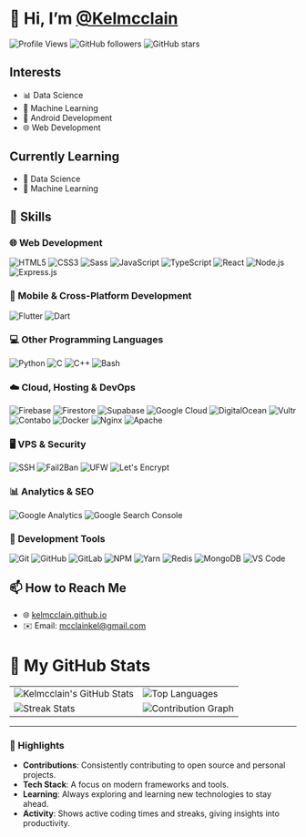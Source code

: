 # 👋 Hi, I’m [@Kelmcclain](https://github.com/Kelmcclain)

![Profile Views](https://komarev.com/ghpvc/?username=Kelmcclain&color=blueviolet)
![GitHub followers](https://img.shields.io/github/followers/Kelmcclain?label=Follow&style=social)
![GitHub stars](https://img.shields.io/github/stars/Kelmcclain?style=social)

## Interests

- 📊 Data Science
- 🤖 Machine Learning
- 📱 Android Development
- 🌐 Web Development

## Currently Learning

- 📘 Data Science
- 📗 Machine Learning

## 💼 Skills

### 🌐 Web Development

![HTML5](https://img.shields.io/badge/-HTML5-E34F26?logo=html5&logoColor=white&style=flat)
![CSS3](https://img.shields.io/badge/-CSS3-1572B6?logo=css3&logoColor=white&style=flat)
![Sass](https://img.shields.io/badge/-Sass-CC6699?logo=sass&logoColor=white&style=flat)
![JavaScript](https://img.shields.io/badge/-JavaScript-F7DF1E?logo=javascript&logoColor=black&style=flat)
![TypeScript](https://img.shields.io/badge/-TypeScript-007ACC?logo=typescript&logoColor=white&style=flat)
![React](https://img.shields.io/badge/-React-61DAFB?logo=react&logoColor=black&style=flat)
![Node.js](https://img.shields.io/badge/-Node.js-339933?logo=node.js&logoColor=white&style=flat)
![Express.js](https://img.shields.io/badge/-Express.js-000000?logo=express&logoColor=white&style=flat)

### 📱 Mobile & Cross-Platform Development

![Flutter](https://img.shields.io/badge/-Flutter-02569B?logo=flutter&logoColor=white&style=flat)
![Dart](https://img.shields.io/badge/-Dart-0175C2?logo=dart&logoColor=white&style=flat)

### 💻 Other Programming Languages

![Python](https://img.shields.io/badge/-Python-3776AB?logo=python&logoColor=white&style=flat)
![C](https://img.shields.io/badge/-C-A8B9CC?logo=c&logoColor=black&style=flat)
![C++](https://img.shields.io/badge/-C++-00599C?logo=cplusplus&logoColor=white&style=flat)
![Bash](https://img.shields.io/badge/-Bash-4EAA25?logo=gnu-bash&logoColor=white&style=flat)

### ☁️ Cloud, Hosting & DevOps

![Firebase](https://img.shields.io/badge/-Firebase-FFCA28?logo=firebase&logoColor=black&style=flat)
![Firestore](https://img.shields.io/badge/-Firestore-FFA611?logo=firebase&logoColor=black&style=flat)
![Supabase](https://img.shields.io/badge/-Supabase-3ECF8E?logo=supabase&logoColor=white&style=flat)
![Google Cloud](https://img.shields.io/badge/-Google%20Cloud-4285F4?logo=google-cloud&logoColor=white&style=flat)
![DigitalOcean](https://img.shields.io/badge/-DigitalOcean-0080FF?logo=digitalocean&logoColor=white&style=flat)
![Vultr](https://img.shields.io/badge/-Vultr-007BFC?logo=vultr&logoColor=white&style=flat)
![Contabo](https://img.shields.io/badge/-Contabo-2C5F94?logo=contabo&logoColor=white&style=flat)
![Docker](https://img.shields.io/badge/-Docker-2496ED?logo=docker&logoColor=white&style=flat)
![Nginx](https://img.shields.io/badge/-Nginx-009639?logo=nginx&logoColor=white&style=flat)
![Apache](https://img.shields.io/badge/-Apache-D22128?logo=apache&logoColor=white&style=flat)

### 🖥️ VPS & Security

![SSH](https://img.shields.io/badge/-SSH-4EAA25?logo=gnu-bash&logoColor=white&style=flat)
![Fail2Ban](https://img.shields.io/badge/-Fail2Ban-4EAA25?logo=linux&logoColor=white&style=flat)
![UFW](https://img.shields.io/badge/-UFW-4EAA25?logo=linux&logoColor=white&style=flat)
![Let's Encrypt](https://img.shields.io/badge/-Let's%20Encrypt-0033A0?logo=letsencrypt&logoColor=white&style=flat)

### 📊 Analytics & SEO

![Google Analytics](https://img.shields.io/badge/-Google%20Analytics-E37400?logo=google-analytics&logoColor=white&style=flat)
![Google Search Console](https://img.shields.io/badge/-Google%20Search%20Console-4285F4?logo=google-search-console&logoColor=white&style=flat)

### 🔧 Development Tools

![Git](https://img.shields.io/badge/-Git-F05032?logo=git&logoColor=white&style=flat)
![GitHub](https://img.shields.io/badge/-GitHub-181717?logo=github&logoColor=white&style=flat)
![GitLab](https://img.shields.io/badge/-GitLab-FC6D26?logo=gitlab&logoColor=white&style=flat)
![NPM](https://img.shields.io/badge/-NPM-CB3837?logo=npm&logoColor=white&style=flat)
![Yarn](https://img.shields.io/badge/-Yarn-2C8EBB?logo=yarn&logoColor=white&style=flat)
![Redis](https://img.shields.io/badge/-Redis-DC382D?logo=redis&logoColor=white&style=flat)
![MongoDB](https://img.shields.io/badge/-MongoDB-47A248?logo=mongodb&logoColor=white&style=flat)
![VS Code](https://img.shields.io/badge/-VS%20Code-007ACC?logo=visual-studio-code&logoColor=white&style=flat)

## 📫 How to Reach Me

- 🌐 [kelmcclain.github.io](https://kelmcclain.github.io/)
- ✉️ Email: [mcclainkel@gmail.com](mailto:mcclainkel@gmail.com) 

# 🚀 My GitHub Stats

<div align="center">

<table>
  <tr>
    <td>
      <img src="https://github-readme-stats.vercel.app/api?username=Kelmcclain&show_icons=true&theme=radical" alt="Kelmcclain's GitHub Stats" />
    </td>
    <td>
      <img src="https://github-readme-stats.vercel.app/api/top-langs/?username=Kelmcclain&layout=compact&theme=radical" alt="Top Languages" />
    </td>
  </tr>
  <tr>
    <td>
      <img src="https://github-readme-streak-stats.herokuapp.com/?user=Kelmcclain&theme=radical" alt="Streak Stats" />
    </td>
    <td>
      <img src="https://github-profile-summary-cards.vercel.app/api/cards/productive-time?username=Kelmcclain&theme=radical&utcOffset=8" alt="Contribution Graph" />
    </td>
  </tr>
</table>

</div>

---

### 🌟 Highlights

- **Contributions**: Consistently contributing to open source and personal projects.
- **Tech Stack**: A focus on modern frameworks and tools.
- **Learning**: Always exploring and learning new technologies to stay ahead.
- **Activity**: Shows active coding times and streaks, giving insights into productivity.
